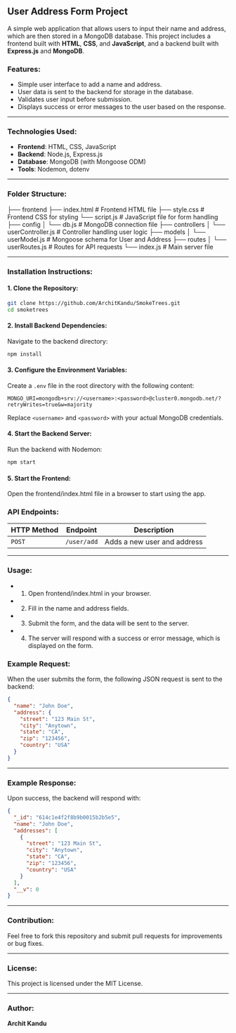 ## User Address Form Project

A simple web application that allows users to input their name and address, which are then stored in a MongoDB database. This project includes a frontend built with **HTML**, **CSS**, and **JavaScript**, and a backend built with **Express.js** and **MongoDB**.

### Features:

- Simple user interface to add a name and address.
- User data is sent to the backend for storage in the database.
- Validates user input before submission.
- Displays success or error messages to the user based on the response.

---

### Technologies Used:
- **Frontend**: HTML, CSS, JavaScript
- **Backend**: Node.js, Express.js
- **Database**: MongoDB (with Mongoose ODM)
- **Tools**: Nodemon, dotenv

---

### Folder Structure:

├── frontend
    ├── index.html        # Frontend HTML file
    ├── style.css         # Frontend CSS for styling
    └── script.js         # JavaScript file for form handling
├── config
│   └── db.js         # MongoDB connection file
├── controllers
│   └── userController.js # Controller handling user logic
├── models
│   └── userModel.js   # Mongoose schema for User and Address
├── routes
│   └── userRoutes.js  # Routes for API requests
└── index.js          # Main server file


---

### Installation Instructions:

#### 1. Clone the Repository:

```bash
git clone https://github.com/ArchitKandu/SmokeTrees.git
cd smoketrees
```

#### 2. Install Backend Dependencies:

Navigate to the backend directory:

```bash
npm install
```

#### 3. Configure the Environment Variables:

Create a `.env` file in the root directory with the following content:

```env
MONGO_URI=mongodb+srv://<username>:<password>@cluster0.mongodb.net/?retryWrites=true&w=majority
```

Replace `<username>` and `<password>` with your actual MongoDB credentials.

#### 4. Start the Backend Server:

Run the backend with Nodemon:

```bash
npm start
```

#### 5. Start the Frontend:
Open the frontend/index.html file in a browser to start using the app.

### API Endpoints:

| HTTP Method | Endpoint    | Description                 |
| ----------- | ----------- | --------------------------- |
| `POST`      | `/user/add` | Adds a new user and address |

---

### Usage:
- 1. Open frontend/index.html in your browser.
- 2. Fill in the name and address fields.
- 3. Submit the form, and the data will be sent to the server.
- 4. The server will respond with a success or error message, which is displayed on the form.

### Example Request:

When the user submits the form, the following JSON request is sent to the backend:

```json
{
  "name": "John Doe",
  "address": {
    "street": "123 Main St",
    "city": "Anytown",
    "state": "CA",
    "zip": "123456",
    "country": "USA"
  }
}
```

---

### Example Response:

Upon success, the backend will respond with:

```json
{
  "_id": "614c1e4f2f8b9b0015b2b5e5",
  "name": "John Doe",
  "addresses": [
    {
      "street": "123 Main St",
      "city": "Anytown",
      "state": "CA",
      "zip": "123456",
      "country": "USA"
    }
  ],
  "__v": 0
}
```

---

### Contribution:

Feel free to fork this repository and submit pull requests for improvements or bug fixes.

---

### License:

This project is licensed under the MIT License.

---

### Author:

**Archit Kandu**
